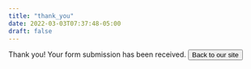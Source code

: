 ```yaml
---
title: "thank_you"
date: 2022-03-03T07:37:48-05:00
draft: false
---
```


Thank you!
Your form submission has been received.
<a  href="{{.Site.BaseURL}}"><button >Back to our site</button></a>

